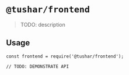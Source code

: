# `@tushar/frontend`

> TODO: description

## Usage

```
const frontend = require('@tushar/frontend');

// TODO: DEMONSTRATE API
```
